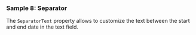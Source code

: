 ### Sample 8: Separator

The `SeparatorText` property allows to customize the text between the start and end date in the text field.
